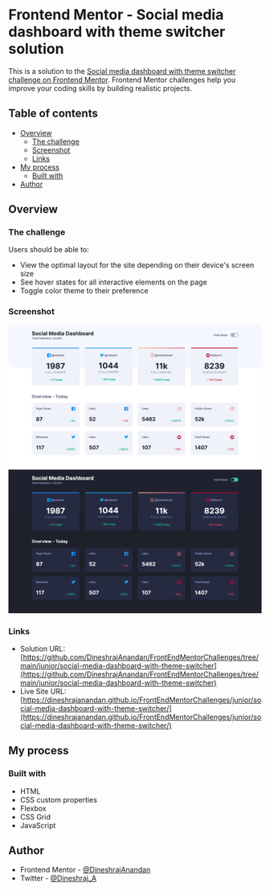 # Frontend Mentor - Social media dashboard with theme switcher solution

This is a solution to the [Social media dashboard with theme switcher challenge on Frontend Mentor](https://www.frontendmentor.io/challenges/social-media-dashboard-with-theme-switcher-6oY8ozp_H). Frontend Mentor challenges help you improve your coding skills by building realistic projects. 

## Table of contents

- [Overview](#overview)
  - [The challenge](#the-challenge)
  - [Screenshot](#screenshot)
  - [Links](#links)
- [My process](#my-process)
  - [Built with](#built-with)
- [Author](#author)

## Overview

### The challenge

Users should be able to:

- View the optimal layout for the site depending on their device's screen size
- See hover states for all interactive elements on the page
- Toggle color theme to their preference

### Screenshot

![](./screenshot.png)
![](./screenshot-dark.png)

### Links

- Solution URL: [https://github.com/DineshrajAnandan/FrontEndMentorChallenges/tree/main/junior/social-media-dashboard-with-theme-switcher](https://github.com/DineshrajAnandan/FrontEndMentorChallenges/tree/main/junior/social-media-dashboard-with-theme-switcher)
- Live Site URL: [https://dineshrajanandan.github.io/FrontEndMentorChallenges/junior/social-media-dashboard-with-theme-switcher/](https://dineshrajanandan.github.io/FrontEndMentorChallenges/junior/social-media-dashboard-with-theme-switcher/)

## My process

### Built with

- HTML
- CSS custom properties
- Flexbox
- CSS Grid
- JavaScript

## Author

- Frontend Mentor - [@DineshrajAnandan](https://www.frontendmentor.io/profile/DineshrajAnandan)
- Twitter - [@Dineshraj_A](https://www.twitter.com/Dineshraj_A)
